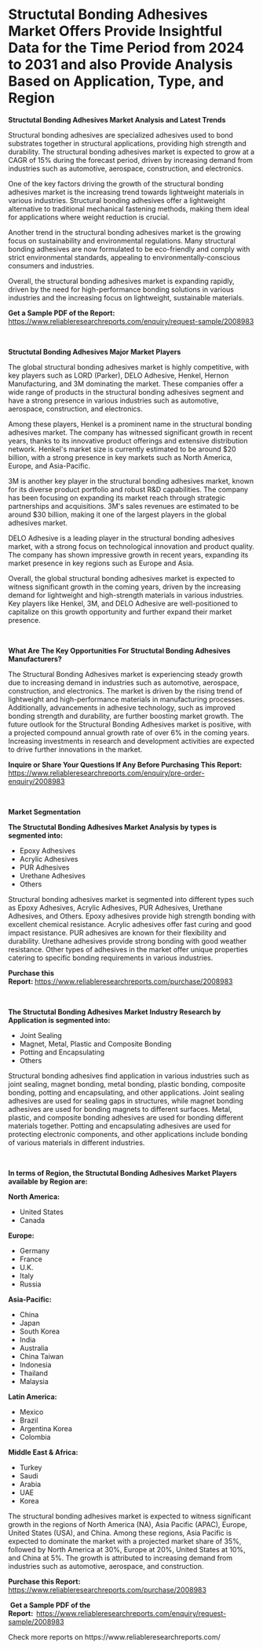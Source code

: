 <p><h1>Structutal Bonding Adhesives Market Offers Provide Insightful Data for the Time Period from 2024 to 2031 and also Provide Analysis Based on Application, Type, and Region</h1></p><p><strong>Structutal Bonding Adhesives Market Analysis and Latest Trends</strong></p>
<p><p>Structural bonding adhesives are specialized adhesives used to bond substrates together in structural applications, providing high strength and durability. The structural bonding adhesives market is expected to grow at a CAGR of 15% during the forecast period, driven by increasing demand from industries such as automotive, aerospace, construction, and electronics. </p><p>One of the key factors driving the growth of the structural bonding adhesives market is the increasing trend towards lightweight materials in various industries. Structural bonding adhesives offer a lightweight alternative to traditional mechanical fastening methods, making them ideal for applications where weight reduction is crucial. </p><p>Another trend in the structural bonding adhesives market is the growing focus on sustainability and environmental regulations. Many structural bonding adhesives are now formulated to be eco-friendly and comply with strict environmental standards, appealing to environmentally-conscious consumers and industries.</p><p>Overall, the structural bonding adhesives market is expanding rapidly, driven by the need for high-performance bonding solutions in various industries and the increasing focus on lightweight, sustainable materials.</p></p>
<p><strong>Get a Sample PDF of the Report:&nbsp;</strong> <a href="https://www.reliableresearchreports.com/enquiry/request-sample/2008983">https://www.reliableresearchreports.com/enquiry/request-sample/2008983</a></p>
<p>&nbsp;</p>
<p><strong>Structutal Bonding Adhesives Major Market Players</strong></p>
<p><p>The global structural bonding adhesives market is highly competitive, with key players such as LORD (Parker), DELO Adhesive, Henkel, Hernon Manufacturing, and 3M dominating the market. These companies offer a wide range of products in the structural bonding adhesives segment and have a strong presence in various industries such as automotive, aerospace, construction, and electronics.</p><p>Among these players, Henkel is a prominent name in the structural bonding adhesives market. The company has witnessed significant growth in recent years, thanks to its innovative product offerings and extensive distribution network. Henkel's market size is currently estimated to be around $20 billion, with a strong presence in key markets such as North America, Europe, and Asia-Pacific.</p><p>3M is another key player in the structural bonding adhesives market, known for its diverse product portfolio and robust R&D capabilities. The company has been focusing on expanding its market reach through strategic partnerships and acquisitions. 3M's sales revenues are estimated to be around $30 billion, making it one of the largest players in the global adhesives market.</p><p>DELO Adhesive is a leading player in the structural bonding adhesives market, with a strong focus on technological innovation and product quality. The company has shown impressive growth in recent years, expanding its market presence in key regions such as Europe and Asia.</p><p>Overall, the global structural bonding adhesives market is expected to witness significant growth in the coming years, driven by the increasing demand for lightweight and high-strength materials in various industries. Key players like Henkel, 3M, and DELO Adhesive are well-positioned to capitalize on this growth opportunity and further expand their market presence.</p></p>
<p>&nbsp;</p>
<p><strong>What Are The Key Opportunities For Structutal Bonding Adhesives Manufacturers?</strong></p>
<p><p>The Structural Bonding Adhesives market is experiencing steady growth due to increasing demand in industries such as automotive, aerospace, construction, and electronics. The market is driven by the rising trend of lightweight and high-performance materials in manufacturing processes. Additionally, advancements in adhesive technology, such as improved bonding strength and durability, are further boosting market growth. The future outlook for the Structural Bonding Adhesives market is positive, with a projected compound annual growth rate of over 6% in the coming years. Increasing investments in research and development activities are expected to drive further innovations in the market.</p></p>
<p><strong>Inquire or Share Your Questions If Any Before Purchasing This Report:</strong> <a href="https://www.reliableresearchreports.com/enquiry/pre-order-enquiry/2008983">https://www.reliableresearchreports.com/enquiry/pre-order-enquiry/2008983</a></p>
<p>&nbsp;</p>
<p><strong>Market Segmentation</strong></p>
<p><strong>The Structutal Bonding Adhesives Market Analysis by types is segmented into:</strong></p>
<p><ul><li>Epoxy Adhesives</li><li>Acrylic Adhesives</li><li>PUR Adhesives</li><li>Urethane Adhesives</li><li>Others</li></ul></p>
<p><p>Structural bonding adhesives market is segmented into different types such as Epoxy Adhesives, Acrylic Adhesives, PUR Adhesives, Urethane Adhesives, and Others. Epoxy adhesives provide high strength bonding with excellent chemical resistance. Acrylic adhesives offer fast curing and good impact resistance. PUR adhesives are known for their flexibility and durability. Urethane adhesives provide strong bonding with good weather resistance. Other types of adhesives in the market offer unique properties catering to specific bonding requirements in various industries.</p></p>
<p><strong>Purchase this Report:&nbsp;</strong><a href="https://www.reliableresearchreports.com/purchase/2008983">https://www.reliableresearchreports.com/purchase/2008983</a></p>
<p>&nbsp;</p>
<p><strong>The Structutal Bonding Adhesives Market Industry Research by Application is segmented into:</strong></p>
<p><ul><li>Joint Sealing</li><li>Magnet, Metal, Plastic and Composite Bonding</li><li>Potting and Encapsulating</li><li>Others</li></ul></p>
<p><p>Structural bonding adhesives find application in various industries such as joint sealing, magnet bonding, metal bonding, plastic bonding, composite bonding, potting and encapsulating, and other applications. Joint sealing adhesives are used for sealing gaps in structures, while magnet bonding adhesives are used for bonding magnets to different surfaces. Metal, plastic, and composite bonding adhesives are used for bonding different materials together. Potting and encapsulating adhesives are used for protecting electronic components, and other applications include bonding of various materials in different industries.</p></p>
<p>&nbsp;</p>
<p><strong>In terms of Region, the Structutal Bonding Adhesives Market Players available by Region are:</strong></p>
<p>
    <p> <strong> North America: </strong>
        <ul>
            <li>United States</li>
            <li>Canada</li>
        </ul>
        </p> 
    <p> <strong> Europe: </strong>
        <ul>
            <li>Germany</li>
            <li>France</li>
            <li>U.K.</li>
            <li>Italy</li>
            <li>Russia</li>
        </ul>
        </p> 
    <p> <strong> Asia-Pacific: </strong>
        <ul>
            <li>China</li>
            <li>Japan</li>
            <li>South Korea</li>
            <li>India</li>
            <li>Australia</li>
            <li>China Taiwan</li>
            <li>Indonesia</li>
            <li>Thailand</li>
            <li>Malaysia</li>
        </ul>
        </p> 
    <p> <strong> Latin America: </strong>
        <ul>
            <li>Mexico</li>
            <li>Brazil</li>
            <li>Argentina Korea</li>
            <li>Colombia</li>
        </ul>
        </p> 
    <p> <strong> Middle East & Africa: </strong>
        <ul>
            <li>Turkey</li>
            <li>Saudi</li>
            <li>Arabia</li>
            <li>UAE</li>
            <li>Korea</li>
        </ul>
    </p>
    </p>
<p><p>The structural bonding adhesives market is expected to witness significant growth in the regions of North America (NA), Asia Pacific (APAC), Europe, United States (USA), and China. Among these regions, Asia Pacific is expected to dominate the market with a projected market share of 35%, followed by North America at 30%, Europe at 20%, United States at 10%, and China at 5%. The growth is attributed to increasing demand from industries such as automotive, aerospace, and construction.</p></p>
<p><strong>Purchase this Report: </strong><a href="https://www.reliableresearchreports.com/purchase/2008983">https://www.reliableresearchreports.com/purchase/2008983</a></p>
<p>&nbsp;<strong>Get a Sample PDF of the Report:&nbsp;&nbsp;</strong><a href="https://www.reliableresearchreports.com/enquiry/request-sample/2008983">https://www.reliableresearchreports.com/enquiry/request-sample/2008983</a></p>
<p><strong></strong></p>
<p>Check more reports on https://www.reliableresearchreports.com/</p>